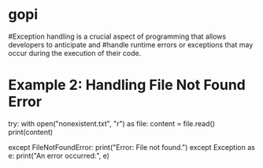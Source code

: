 # gopi
#Exception handling is a crucial aspect of programming that allows developers to anticipate and #handle runtime errors or exceptions that may occur during the execution of their code.
# Example 2: Handling File Not Found Error
try:
    with open("nonexistent.txt", "r") as file:
        content = file.read()
    print(content)

except FileNotFoundError:
    print("Error: File not found.")
except Exception as e:
    print("An error occurred:", e)
